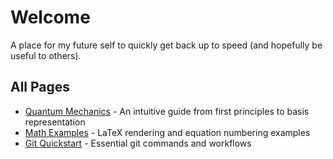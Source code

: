# Welcome

A place for my future self to quickly get back up to speed (and hopefully be useful to others).

## All Pages

- [Quantum Mechanics](quantum-mechanics/index.md) - An intuitive guide from first principles to basis representation
- [Math Examples](notes/math-examples.md) - LaTeX rendering and equation numbering examples
- [Git Quickstart](howto/git.md) - Essential git commands and workflows
